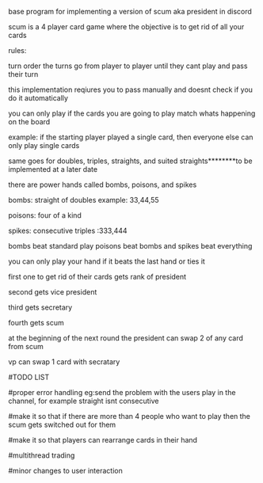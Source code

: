base program for implementing a version of scum aka president in discord

scum is a 4 player card game where the objective is to get rid of all your cards

rules:

turn order the turns go from player to player until they cant play and pass their turn

this implementation reqiures you to pass manually and doesnt check if you do it automatically

you can only play if the cards you are going to play match whats happening on the board

example: if the starting player played a single card, then everyone else can only play single cards

same goes for doubles, triples, straights, and suited straights********to be implemented at a later date

there are power hands called bombs, poisons, and spikes

bombs: straight of doubles example: 33,44,55

poisons: four of a kind

spikes: consecutive triples :333,444

bombs beat standard play poisons beat bombs and spikes beat everything

you can only play your hand if it beats the last hand or ties it

first one to get rid of their cards gets rank of president

second gets vice president

third gets secretary

fourth gets scum

at the beginning of the next round the president can swap 2 of any card from scum

vp can swap 1 card with secratary


#TODO LIST

#proper error handling eg:send the problem with the users play in the channel, for example straight isnt consecutive

#make it so that if there are more than 4 people who want to play then the scum gets switched out for them

#make it so that players can rearrange cards in their hand

#multithread trading

#minor changes to user interaction
